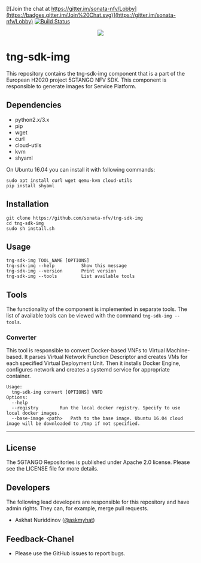 [![Join the chat at https://gitter.im/sonata-nfv/Lobby](https://badges.gitter.im/Join%20Chat.svg)](https://gitter.im/sonata-nfv/Lobby) [![Build Status](https://jenkins.sonata-nfv.eu/buildStatus/icon?job=tng-sdk-package-pipeline/master)](https://jenkins.sonata-nfv.eu/job/tng-sdk-package-pipeline/job/master/)

<p align="center"><img src="https://github.com/sonata-nfv/tng-api-gtw/wiki/images/sonata-5gtango-logo-500px.png" /></p>


# tng-sdk-img

This repository contains the tng-sdk-img component that is a part of the European H2020 project 5GTANGO NFV SDK. This component is responsible to generate images for Service Platform.

## Dependencies

- python2.x/3.x
- pip
- wget
- curl
- cloud-utils
- kvm
- shyaml

On Ubuntu 16.04 you can install it with following commands:

```shell
sudo apt install curl wget qemu-kvm cloud-utils
pip install shyaml
```

## Installation

```shell
git clone https://github.com/sonata-nfv/tng-sdk-img
cd tng-sdk-img
sudo sh install.sh
```

## Usage

```shell
tng-sdk-img TOOL_NAME [OPTIONS]
tng-sdk-img --help    		Show this message
tng-sdk-img --version 		Print version
tng-sdk-img --tools   		List available tools
```

## Tools

The functionality of the component is implemented in separate tools. The list of available tools can be viewed with the command `tng-sdk-img --tools`.

### Converter

This tool is responsible to convert Docker-based VNFs to Virtual Machine-based. It parses Virtual Network Function Descriptor and creates VMs for each specified Virtual Deployment Unit. Then it installs Docker Engine, configures network and creates a systemd service for appropriate container.

```shell
Usage:
  tng-sdk-img convert [OPTIONS] VNFD
Options:
  --help
  --registry   		Run the local docker registry. Specify to use local docker images.
  --base-image <path> 	Path to the base image. Ubuntu 16.04 cloud image will be downloaded to /tmp if not specified.
```

---
## License

The 5GTANGO Repositories is published under Apache 2.0 license. Please see the LICENSE file for more details.

## Developers

The following lead developers are responsible for this repository and have admin rights. They can, for example, merge pull requests.

- Askhat Nuriddinov ([@askmyhat](https://github.com/askmyhat))

## Feedback-Chanel

* Please use the GitHub issues to report bugs.


